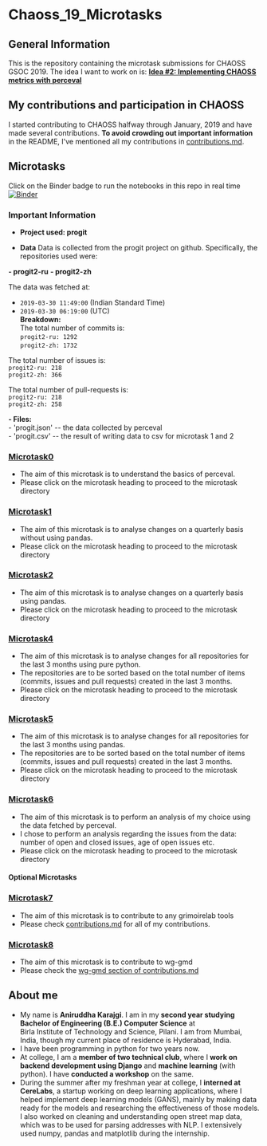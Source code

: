 # Chaoss_19_Microtasks

## General Information
This is the repository containing the microtask submissions for CHAOSS GSOC 2019. The idea I want to work on is:
**[Idea #2: Implementing CHAOSS metrics with perceval](https://github.com/chaoss/wg-gmd/issues/81)**


## My contributions and participation in CHAOSS
I started contributing to CHAOSS halfway through January, 2019 and have made several contributions.  **To avoid crowding out important information** in the README, I've mentioned all my contributions in [contributions.md](./contributions.md).

 
  
## Microtasks
Click on the Binder badge to run the notebooks in this repo in real time  
[![Binder](https://mybinder.org/badge_logo.svg)](https://mybinder.org/v2/gh/Polaris000/Chaoss_19_Microtasks/master) 

### Important Information
- **Project used: progit**

- **Data**
Data is collected from the progit project on github. Specifically, the repositories used were:

**- progit2-ru**
**- progit2-zh** 
  
The data was fetched at:     
- `2019-03-30 11:49:00` (Indian Standard Time)  
- `2019-03-30 06:19:00` (UTC)  
**Breakdown:**    
The total number of commits is:  
`progit2-ru: 1292`  
`progit2-zh: 1732`  
  
The total number of issues is:  
`progit2-ru: 218`  
`progit2-zh: 366`  
  
The total number of pull-requests is:  
`progit2-ru: 218`  
`progit2-zh: 258`  
  
**- Files:**    
    - 'progit.json' -- the data collected by perceval  
    - 'progit.csv' -- the result of writing data to csv for microtask 1 and 2  

### [Microtask0](./microtask0)  
- The aim of this microtask is to understand the basics of perceval.    
- Please click on the microtask heading to proceed to the microtask directory  

### [Microtask1](./microtask1)   
- The aim of this microtask is to analyse changes on a quarterly basis without using pandas.  
- Please click on the microtask heading to proceed to the microtask directory    

### [Microtask2](./microtask2)  
- The aim of this microtask is to analyse changes on a quarterly basis using pandas.  
- Please click on the microtask heading to proceed to the microtask directory  

### [Microtask4](./microtask4)  
- The aim of this microtask is to analyse changes for all repositories for the last 3 months using pure python. 
- The repositories are to be sorted based on the total number of items (commits, issues and pull requests) created in the last 3 months.
- Please click on the microtask heading to proceed to the microtask directory 

### [Microtask5](./microtask5)  
- The aim of this microtask is to analyse changes for all repositories for the last 3 months using pandas. 
- The repositories are to be sorted based on the total number of items (commits, issues and pull requests) created in the last 3 months.
- Please click on the microtask heading to proceed to the microtask directory 

### [Microtask6](./microtask6)  
- The aim of this microtask is to perform an analysis of my choice using the data fetched by perceval. 
- I chose to perform an analysis regarding the issues from the data: number of open and closed issues, age of open issues etc.
- Please click on the microtask heading to proceed to the microtask directory 

#### Optional Microtasks
### [Microtask7]()
- The aim of this microtask is to contribute to any grimoirelab tools  
- Please check [contributions.md](./contributions.md) for all of my contributions.
  
### [Microtask8]()  
- The aim of this microtask is to contribute to wg-gmd  
- Please check the [wg-gmd section of contributions.md](./contributions.md#wg-gmd)  
  
## About me  
- My name is **Aniruddha Karajgi**. I am in my **second year studying Bachelor of Engineering (B.E.) Computer Science** at  
Birla Institute of Technology and Science, Pilani. I am from Mumbai, India, though my current place of residence is Hyderabad, India. 
- I have been programming in python for two years now. 
- At college, I am a **member of two technical club**, where I **work on backend development using Django** and **machine learning** (with python). I have **conducted a workshop** on the same. 
- During the summer after my freshman year at college, I **interned at CereLabs**, a startup working on deep learning applications, where I helped implement deep learning models (GANS), mainly by making data ready for the models and researching the effectiveness of those models. I also worked on cleaning and understanding open street map data, which was to be used for parsing addresses with NLP. I extensively used numpy, pandas and matplotlib during the internship.

